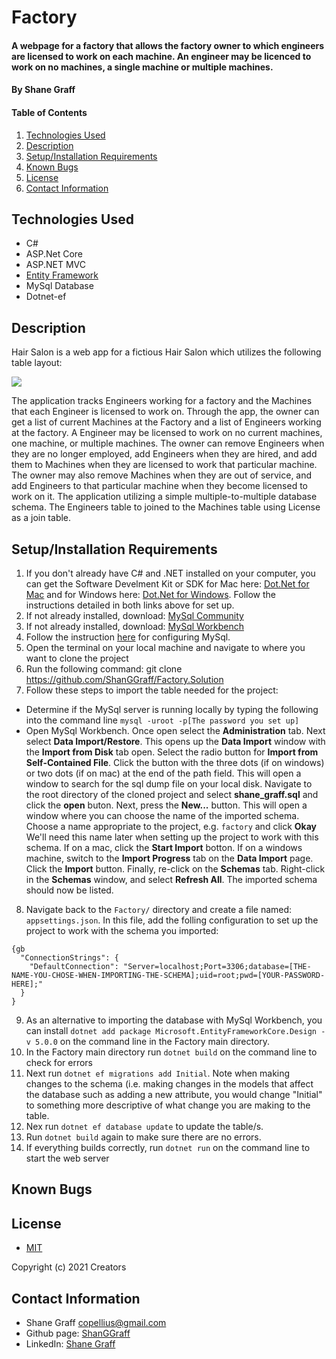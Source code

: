 # Factory

#### A webpage for a factory that allows the factory owner to which engineers are licensed to work on each machine. An engineer may be licenced to work on no machines, a single machine or multiple machines.

#### **By Shane Graff**

#### Table of Contents

1. [Technologies Used](#technologies)
2. [Description](#description)
3. [Setup/Installation Requirements](#setup)
4. [Known Bugs](#bugs)
5. [License](#license)
6. [Contact Information](#contact)

## Technologies Used <a id="technologies"></a>

* C#
* ASP.Net Core
* ASP.NET MVC
* [Entity Framework](https://docs.microsoft.com/en-us/aspnet/entity-framework)
* MySql Database
* Dotnet-ef

## Description <a id="description"></a>
Hair Salon is a web app for a fictious Hair Salon which utilizes the following table layout:

![](HairSalon/wwwroot/img/HairSalonSchema.jpg)

The application tracks Engineers working for a factory and the Machines that each Engineer is licensed to work on. Through the app, the owner can get a list of current Machines at the Factory and a list of Engineers working at the factory. A Engineer may be licensed to work on no current machines, one machine, or multiple machines. The owner can remove Engineers when they are no longer employed, add Engineers when they are hired, and add them to Machines when they are licensed to work that particular machine. The owner may also remove Machines when they are out of service, and add Engineers to that particular machine when they become licensed to work on it. The application utilizing a simple multiple-to-multiple database schema. The Engineers table to joined to the Machines table using License as a join table.

## Setup/Installation Requirements <a id="setup"></a>

1. If you don't already have C# and .NET installed on your computer, you can get the Software Develment Kit or SDK for Mac here: [Dot.Net for Mac](https://dotnet.microsoft.com/download/dotnet/thank-you/sdk-5.0.100-macos-x64-installer) and for Windows here: [Dot.Net for Windows](https://dotnet.microsoft.com/download/dotnet/thank-you/sdk-5.0). Follow the instructions detailed in both links above for set up.
2. If not already installed, download: [MySql Community](https://dev.mysql.com/downloads/mysql/)
3. If not already installed, download: [MySql Workbench](https://www.mysql.com/products/workbench/)
4. Follow the instruction [here](https://www.learnhowtoprogram.com/c-and-net-part-time-c-and-react-track/getting-started-with-c/installing-and-configuring-mysql) for configuring MySql. 
5. Open the terminal on your local machine and navigate to where you want to clone the project
6. Run the following command: git clone https://github.com/ShanGGraff/Factory.Solution
7. Follow these steps to import the table needed for the project:
* Determine if the MySql server is running locally by typing the following into the command line ```mysql -uroot -p[The password you set up]```
* Open MySql Workbench. Once open select the __Administration__ tab. Next select __Data Import/Restore__. This opens up the __Data Import__ window with the __Import from Disk__ tab open. Select the radio button for __Import from Self-Contained File__. Click the button with the three dots (if on windows) or two dots (if on mac) at the end of the path field. This will open a window to search for the sql dump file on your local disk. Navigate to the root directory of the cloned project and select __shane_graff.sql__ and click the __open__ buton. Next, press the __New...__ button. This will open a window where you can choose the name of the imported schema. Choose a name appropriate to the project, e.g. ```factory``` and click __Okay__ We'll need this name later when setting up the project to work with this schema. If on a mac, click the __Start Import__ botton. If on a windows machine, switch to the __Import Progress__ tab on the __Data Import__ page. Click the __Import__ button. Finally, re-click on the __Schemas__ tab. Right-click in the __Schemas__ window, and select __Refresh All__. The imported schema should now be listed.
8. Navigate back to the ```Factory/``` directory and create a file named: ```appsettings.json```. In this file, add the folling configuration to set up the project to work with the schema you imported: 
```
{gb
  "ConnectionStrings": {
    "DefaultConnection": "Server=localhost;Port=3306;database=[THE-NAME-YOU-CHOSE-WHEN-IMPORTING-THE-SCHEMA];uid=root;pwd=[YOUR-PASSWORD-HERE];"
  }
}
```
9. As an alternative to importing the database with MySql Workbench, you can install ```dotnet add package Microsoft.EntityFrameworkCore.Design -v 5.0.0``` on the command line in the Factory main directory. 
10. In the Factory main directory run ```dotnet build``` on the command line to check for errors
11. Next run ```dotnet ef migrations add Initial```. Note when making changes to the schema (i.e. making changes in the models that affect the database such as adding a new attribute, you would change "Initial" to something more descriptive of what change you are making to the table.
12. Nex run ```dotnet ef database update``` to update the table/s.
13. Run ```dotnet build``` again to make sure there are no errors.
14. If everything builds correctly, run ```dotnet run``` on the command line to start the web server

## Known Bugs <a id="bugs"></a>


## License
* [MIT](https://choosealicense.com/licenses/mit/)

Copyright (c) 2021 Creators 

## Contact Information <a id="contact"></a>

* Shane Graff <copellius@gmail.com>
* Github page: [ShanGGraff](https://github.com/ShanGGraff)
* LinkedIn: [Shane Graff](https://www.linkedin.com/in/shanegraff)
